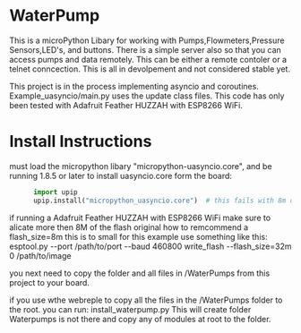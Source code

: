 # WaterPump
This is a microPython Libary for working with Pumps,Flowmeters,Pressure Sensors,LED's, and buttons. There is a simple server
also so that you can access pumps and data remotely. This can be either a remote contoler or a telnet conncection. This is 
all in devolpement and not considered stable yet. 

This project is in the process implementing asyncio and coroutines. Example_uasyncio/main.py uses the update class files. 
This code has only been tested with Adafruit Feather HUZZAH with ESP8266 WiFi.   

# Install Instructions
must load the micropython libary "micropython-uasyncio.core", and be running 1.8.5 or later
to install uasyncio.core form the board:
```python
      import upip
      upip.install("micropython_uasyncio.core")  # this fails with 8m of flash size on 1.8.5 and later
```
if running a Adafruit Feather HUZZAH with ESP8266 WiFi make sure to alicate more then 8M of the flash
original how to remcommend a flash_size=8m this is to small for this example use something like this:
      esptool.py --port /path/to/port --baud 460800 write_flash --flash_size=32m 0 /path/to/image
 
 
you next need to copy the folder and all files in /WaterPumps from this project to your board.

if you use wthe webreple to copy all the files in the /WaterPumps folder to the root. you can run:
     install_waterpump.py
This will create folder Waterpumps is not there and copy any of modules at root to the folder. 
